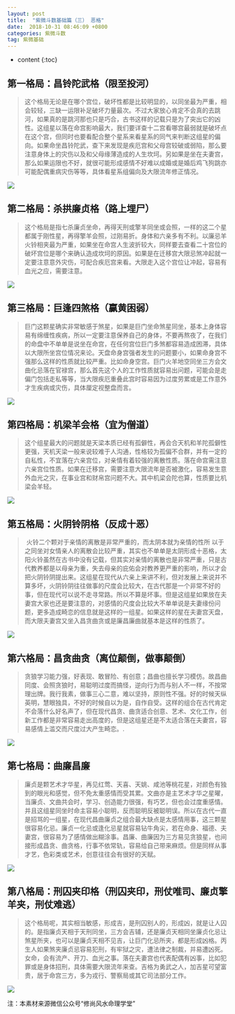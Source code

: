 ```yaml
---
layout: post
title:  "紫微斗数基础篇（三） 恶格"
date:  2018-10-31 08:46:09 +0800
categories: 紫微斗数
tag: 紫微基础
---
```


* content
{:toc}


## 第一格局：昌铃陀武格（限至投河）
> ​	这个格局无论是在哪个宫位，破坏性都是比较明显的，以同坐最为严重，相会较轻，三缺一运限补足破坏力量最次。不过大家放心肯定不会真的去跳河，如果真的是跳河那也只是巧合，古书这样的记载只是为了突出它的凶性。这组星以落在命宫影响最大，我们要详查十二宫看哪宫最弱就是破坏点在这个宫，但同时也要看配合整个星系来看星系的同气来判断这组星的偏向。如果命坐昌铃陀武，查下来发现是疾厄宫和父母宫较破或弱陷，那么要注意身体上的灾伤以及和父母缘薄造成的人生坎坷。另如果是坐在夫妻宫，那么如果运限也不好，就很可能形成感情不好难以成婚或是婚后鸡飞狗跳亦可能配偶重病灾伤等等，具体看星系组偏向及大限流年修正情况。 

![](..\styles\images\ege\昌铃陀武.jpg)

## 第二格局：杀拱廉贞格（路上埋尸）
> ​	这个格局是指七杀廉贞坐命，再得天刑或擎羊同坐或会照，一样的这二个星都属于刚性星，再得擎羊会照，过刚易折。身体和六亲多有不利。以廉忌羊火铃相夹最为严重，如果坐在命宫人生波折较大，同样要去查看二十宫位的破坏宫位是哪个来确认造成坎坷的原因。如果是在迁移宫大限忌煞冲起就一定要注意意外灾伤，可配合疾厄宫来看。大限走入这个宫位让冲起，容易有血光之应，需要注意。

![](..\styles\images\ege\杀拱廉贞.jpg)

## 第三格局：巨逢四煞格（赢黄困弱）
> ​	巨门这颗星确实非常敏感于煞星，如果是巨门坐命煞星同坐，基本上身体容易有绵缠性疾病，所以一定要注意保养自己的身体，不要再熬夜了，在我们的命盘中不单单是说坐在命宫，在任何宫位巨门多煞都容易造成困滞，具体以大限所坐宫位情况来论。天盘命身宫强者发生的问题要小，如果命身宫不强那么这样的性质就比较严重。比如命身空宫。巨门火羊地空同坐三方会文曲化忌落在官禄宫，那么首先这个人的工作性质就容易出问题，可能会是走偏门包括走私等等，当大限疾厄重叠此宫时容易因为过度劳累或是工作意外才生疾病或灾伤，具体厘定视整盘而言。

![](..\styles\images\ege\巨逢四煞.jpg)

## 第四格局：机梁羊会格（宜为僧道）
> ​	这个组星最大的问题就是天梁本质已经有孤僻性，再会合天机和羊陀孤僻性更强，天机天梁一般来说较难于人沟通，性格较为孤偏不合群，并有一定的自私性，不宜落在六亲宫位，对亲情有着较强的离散性质。落在命宫需注意六亲宫位性质。如果在迁移宫，需要注意大限流年是否被激化，容易发生意外血光之灾，在事业宫和财帛宫问题不大。其中机梁会陀也算，性质要比机梁会羊轻。

![](..\styles\images\ege\机梁羊会.jpg)

## 第五格局：火阴铃阴格（反成十恶）
> ​	火铃二个颗对于亲情的离散是非常严重的，而太阴本就为亲情的性所 以于之同坐对女情亲人的离散会比较严重，其实也不单单是太阴形成十恶格，太阳火铃虽然在古书中没有记载，但其实对亲情的离散也是非常严重，只是古代教养都是以母亲为重，失去母亲的庇佑会对教养更严重的影响，所以才会把火阴铃阴提出来。这组星在现代从六亲上来讲不利，但对发展上来说并不算多坏，火阴铃阴往往做事的尺度会比较大，在古代那是一个非常不好的事，但在现代可以说不走寻常路。所以不算是坏事。但是这组星如果放在夫妻宫大家也还是要注意的，对感情的尺度会比较大不单单说是夫妻缘份问题，更多造成畸恋的信息就是这样的一组星。如果这样的星在夫妻宫天盘，而大限夫妻宫又坐入昌贪曲贪或是廉昌廉曲就基本是这样的性质了。

![](..\styles\images\ege\十恶格.jpg)

## 第六格局：昌贪曲贪（离位颠倒，做事颠倒）
> ​	贪狼学习能力强，好表现、敢冒险、有创意；昌曲也擅长学习模仿。故昌曲同度、会照贪狼时，易聪明过度而搞怪，逆向行为而与别人不一样，不按常理出牌。我行我素，做事三心二意，难以坚持，原则性不强。好的时候天纵英明，慧眼独具，不好的时候自以为是，自作自受。这样的组合在古代肯定不会落什么好名声了，但在现代昌贪、曲贪适合创意、艺术、文化工作，创新工作都是非常容易走出高度的，但是这组星还是不太适合落在夫妻宫，容易感情上滥交而尺度过大产生畸恋。.

![](..\styles\images\ege\离位颠倒.jpg)

## 第七格局：曲廉昌廉
> ​	廉贞是颗艺术才华星，再见红莺、天喜、天姚、咸池等桃花星，对颜色有独到的眼光和感觉，但不免太重感情而受其累。文曲亦是主艺术才华之星曜，当廉贞、文曲共会时，学习、创造能力很强，有巧艺，但也会过度重感情。并且这组星同坐时命主容易小聪明，反而聪明反被聪明误。所以在古代一直是招骂的一组星，在现代昌曲廉贞之组合最大缺点是太感情用事，这三颗星很容易化忌。廉贞一化忌或逢化忌星就容易钻牛角尖，若在命身、福德、夫妻宫，很容易为了感情做出糊涂事。昌廉、曲廉因为三方易见贪狼星，也间接形成昌贪、曲贪格，行事不依常轨，容易给自己带来麻烦。但是同样从事才艺，色彩类或艺术，创意往往会有很好的天赋。

![](..\styles\images\ege\昌廉曲廉.jpg)

## 第八格局：刑囚夹印格（刑囚夹印，刑仗唯司、廉贞擎羊夹，刑仗难逃）

> ​	这个格局呢，其实相当敏感，形成吉，是刑囚别人的，形成凶，就是让人囚的。是指廉贞天相于天刑同坐，三方会吉辅，还是廉贞天相同坐廉贞化忌让煞星所夹，也可以是廉贞天相不见吉，让巨门化忌所夹，都是形成凶格。丙生人如果煞夹廉贞忌容易犯刑，有牢狱之灾，遭法律之制裁，并易遭凶死。女命，会有流产、开刀、血光之事。落在夫妻宫也代表配偶有凶事，比如犯罪或是身体招刑，具体需要大限流年来查。吉格为勇武之人，加吉星可望富贵，居于命宫三方，多为戎行、警察局或其它司法部分工作。

![](..\styles\images\ege\刑囚夹印.jpg)

注：本素材来源微信公众号“修尚风水命理学堂”